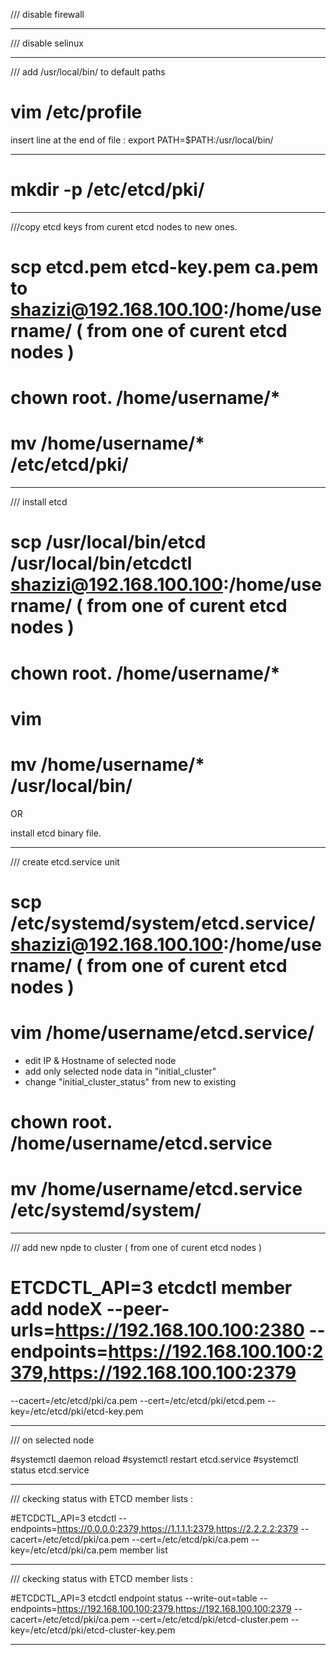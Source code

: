 
/// disable firewall

-----------------------------------------------------------------------------------------------------------------------------------

/// disable selinux

 -----------------------------------------------------------------------------------------------------------------------------------
/// add /usr/local/bin/ to default paths

 # vim /etc/profile

 insert line at the end of file :  export PATH=$PATH:/usr/local/bin/

-----------------------------------------------------------------------------------------------------------------------------------

# mkdir -p /etc/etcd/pki/

-----------------------------------------------------------------------------------------------------------------------------------

///copy etcd keys from curent etcd nodes to new ones.

 # scp etcd.pem etcd-key.pem ca.pem to shazizi@192.168.100.100:/home/username/ ( from one of curent etcd nodes )
 
 # chown root. /home/username/*
 
 # mv /home/username/* /etc/etcd/pki/
 
 -----------------------------------------------------------------------------------------------------------------------------------
 
 /// install etcd
 
  # scp /usr/local/bin/etcd /usr/local/bin/etcdctl  shazizi@192.168.100.100:/home/username/ ( from one of curent etcd nodes )
  
  # chown root. /home/username/*
 
  # vim 
 
  # mv /home/username/* /usr/local/bin/
  
  OR  
  
  install etcd binary file.
 
 -----------------------------------------------------------------------------------------------------------------------------------
 
 /// create etcd.service unit
 
 # scp /etc/systemd/system/etcd.service/  shazizi@192.168.100.100:/home/username/ ( from one of curent etcd nodes )
 
 # vim /home/username/etcd.service/ 
 
  - edit IP & Hostname of selected node
  - add only selected node data in "initial_cluster"
  - change "initial_cluster_status" from new to existing
 
 # chown root. /home/username/etcd.service
 
 # mv /home/username/etcd.service /etc/systemd/system/
 
 -----------------------------------------------------------------------------------------------------------------------------------

  /// add new npde to cluster  ( from one of curent etcd nodes )
  
  # ETCDCTL_API=3 etcdctl member add nodeX --peer-urls=https://192.168.100.100:2380 --endpoints=https://192.168.100.100:2379,https://192.168.100.100:2379
   --cacert=/etc/etcd/pki/ca.pem --cert=/etc/etcd/pki/etcd.pem --key=/etc/etcd/pki/etcd-key.pem
   
 -----------------------------------------------------------------------------------------------------------------------------------
   
  /// on selected node
  
  #systemctl daemon reload
  #systemctl restart etcd.service
  #systemctl status etcd.service 
  
  -----------------------------------------------------------------------------------------------------------------------------------
  
  
 /// ckecking status with ETCD member lists : 

   #ETCDCTL_API=3 etcdctl --endpoints=https://0.0.0.0:2379,https://1.1.1.1:2379,https://2.2.2.2:2379 
    --cacert=/etc/etcd/pki/ca.pem  --cert=/etc/etcd/pki/ca.pem --key=/etc/etcd/pki/ca.pem  member list
    
  -----------------------------------------------------------------------------------------------------------------------------------
  
   /// ckecking status with ETCD member lists : 
  
  #ETCDCTL_API=3 etcdctl endpoint status --write-out=table --endpoints=https://192.168.100.100:2379,https://192.168.100.100:2379 --cacert=/etc/etcd/pki/ca.pem --cert=/etc/etcd/pki/etcd-cluster.pem --key=/etc/etcd/pki/etcd-cluster-key.pem
  
  -----------------------------------------------------------------------------------------------------------------------------------    
  
  
  
  
  
  
  
  
  
  
  
  
  
 
